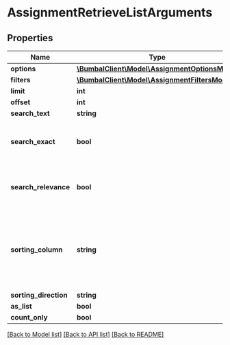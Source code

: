 # AssignmentRetrieveListArguments

## Properties
Name | Type | Description | Notes
------------ | ------------- | ------------- | -------------
**options** | [**\BumbalClient\Model\AssignmentOptionsModel**](AssignmentOptionsModel.md) |  | [optional] 
**filters** | [**\BumbalClient\Model\AssignmentFiltersModel**](AssignmentFiltersModel.md) |  | [optional] 
**limit** | **int** |  | [optional] 
**offset** | **int** |  | [optional] 
**search_text** | **string** |  | [optional] 
**search_exact** | **bool** | Only return exact matches to search_text (only used when advanced searching is enabled on environment) | [optional] 
**search_relevance** | **bool** | Override default sorting by search_text matching score (only used when advanced searching is enabled on environment) | [optional] 
**sorting_column** | **string** | Sorting Column. Option include_party_name has to be set for party_name as the sorting column. Option include_booking_account has to be set for account_name as the sorting column. | [optional] 
**sorting_direction** | **string** | Sorting Direction | [optional] 
**as_list** | **bool** |  | [optional] 
**count_only** | **bool** |  | [optional] 

[[Back to Model list]](../README.md#documentation-for-models) [[Back to API list]](../README.md#documentation-for-api-endpoints) [[Back to README]](../README.md)


